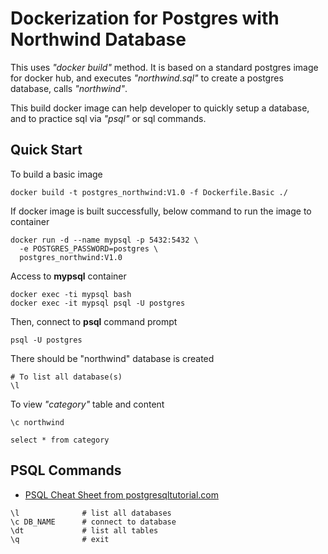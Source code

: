 # Dockerization for Postgres with Northwind Database
This uses *"docker build"* method.  It is based on a standard postgres image for docker hub, and executes *"northwind.sql"* to create a postgres database, calls *"northwind"*.

This build docker image can help developer to quickly setup a database, and to practice sql via *"psql"* or sql commands.

## Quick Start 
To build a basic image
```
docker build -t postgres_northwind:V1.0 -f Dockerfile.Basic ./
```
If docker image is built successfully, below command to run the image to container
```
docker run -d --name mypsql -p 5432:5432 \
  -e POSTGRES_PASSWORD=postgres \
  postgres_northwind:V1.0 
```
Access to **mypsql** container
```
docker exec -ti mypsql bash
docker exec -it mypsql psql -U postgres
```
Then, connect to **psql** command prompt
```
psql -U postgres
```
There should be "northwind" database is created
```
# To list all database(s)
\l
```
To view *"category"* table and content
```
\c northwind

select * from category
```
## PSQL Commands
- [PSQL Cheat Sheet from postgresqltutorial.com](https://www.postgresqltutorial.com/postgresql-cheat-sheet/)
```
\l              # list all databases
\c DB_NAME      # connect to database
\dt             # list all tables
\q              # exit
```